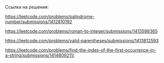 Ссылки на решения:

https://leetcode.com/problems/palindrome-number/submissions/1412810192

https://leetcode.com/problems/roman-to-integer/submissions/1413598365

https://leetcode.com/problems/valid-parentheses/submissions/1413812593

https://leetcode.com/problems/find-the-index-of-the-first-occurrence-in-a-string/submissions/1414809211/
